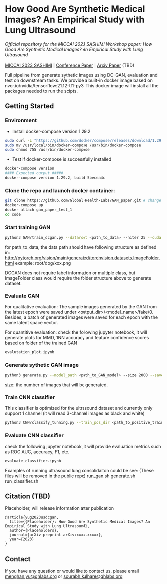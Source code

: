 # How Good Are Synthetic Medical Images? An Empirical Study with Lung Ultrasound

*Official repository for the MICCAI 2023 SASHIMI Workshop paper: How Good Are Synthetic Medical Images? An Empirical Study with Lung Ultrasound* <br> <br>
[MICCAI 2023 SASHIMI](https://2023.sashimi-workshop.org/) | [Conference Paper]() | [Arxiv Paper]() (TBD)

Full pipeline from generate sythetic images using DC-GAN, evaluation and test on downstream tasks. We provide a built-in docker image based on nvcr.io/nvidia/tensorflow:21.12-tf1-py3.
This docker image will install all the packages needed to run the scipts.

## Getting Started
### Environment
- Install docker-compose version 1.29.2
```bash
sudo curl -L "https://github.com/docker/compose/releases/download/1.29.2/docker-compose-$(uname -s)-$(uname -m)" -o /usr/local/bin/docker-compose
sudo mv /usr/local/bin/docker-compose /usr/bin/docker-compose
sudo chmod 755 /usr/bin/docker-compose
```
- Test if docker-compose is successfully installed
```bash
docker-compose version
#### Expected output #####
docker-compose version 1.29.2, build 5becea4c
```

### Clone the repo and launch docker container:
```bash
git clone https://github.com/Global-Health-Labs/GAN_paper.git # change this line to the final name
docker-compose up
docker attach gan_paper_test_1
cd code
```

### Start training GAN
```bash
python3 GAN/train_dcgan.py --dataroot <path_to_data> --niter 25 --cuda --nc 1 --loggerName training.log --workers 16 --ngpu 1 
```

for path_to_data, the data path should have following structure as defined in:
http://pytorch.org/vision/main/generated/torchvision.datasets.ImageFolder.html 
example:
root/dog/xxx.png 

DCGAN does not require label information or multiple class, but ImageFolder class would require the folder structure above to generate dataset.

### Evaluate GAN
For qualitative evaluation: The sample images generated by the GAN from the latest epoch were saved under <output_dir>/<model_name>/fake/0. Besides, a batch of generated images were saved for each epoch with the same latent space vector.

For quantitive evaluation: check the following jupyter notebook, it will generate plots for MMD, 1NN accuracy and feature confidence scores based on folder of the trained GAN
```bash
evalutation_plot.ipynb
```

### Generate sythetic GAN image
```bash
python3 generate.py --model_path <path_to_GAN_model> --size 2000 --save_path <path to save generated images>
```
size: the number of images that will be generated.

### Train CNN classifier
This classifier is optimized for the ultrasound dataset and currently only support 1 channel (it will read 3-channel images as black and white)
```bash
python3 CNN/classify_tunning.py --train_pos_dir <path_to_positive_train_data> --train_neg_dir <path_to_negative_train_data> --val_pos_dir <path_to_positive_validation_data> --val_neg_dir <path_to_negative_validation_data> --save_dir logs/dir
```

### Evaluate CNN classifier
check the following jupyter notebook, it will provide evaluation metrics such as ROC AUC, accuracy, F1, etc.
```bash
evaluate_classifier.ipynb
```

Examples of running ultrasound lung consolidaiton could be see: (These files will be removed in the public repo)
run_gan.sh
generate.sh
run_classifier.sh

## Citation (TBD)
Placeholder, will release information after publication
```
@article{yug2023usdcgan,
  title={{Placeholder}: How Good Are Synthetic Medical Images? An Empirical Study with Lung Ultrasound},
  author={Placeholders},
  journal={arXiv preprint arXiv:xxxx.xxxxx},
  year={2023}
}
```

## Contact 
If you have any question or would like to contact us, please email menghan.yu@ghlabs.org or sourabh.kulhare@ghlabs.org